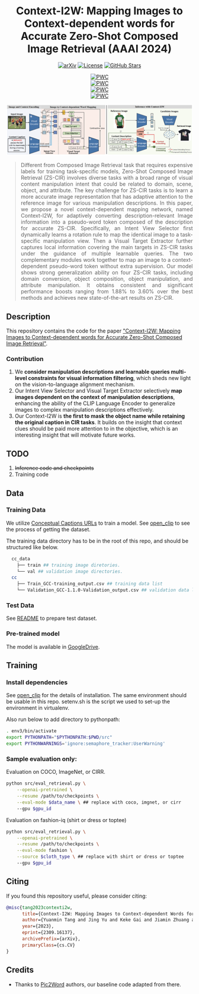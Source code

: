<div align="center">
	
# Context-I2W: Mapping Images to Context-dependent words for Accurate Zero-Shot Composed Image Retrieval (AAAI 2024)
[![arXiv](https://img.shields.io/badge/arXiv-Context-I2W.svg?logo=arXiv)](https://arxiv.org/abs/2309.16137)
[![License](https://img.shields.io/badge/License-MIT-green.svg)]()
[![GitHub Stars](https://img.shields.io/github/stars/Pter61/context-i2w?style=social)](https://github.com/Pter61/context-i2w)

	
[![PWC](https://img.shields.io/endpoint.svg?url=https://paperswithcode.com/badge/context-i2w-mapping-images-to-context/zero-shot-composed-image-retrieval-zs-cir-on-4)](https://paperswithcode.com/sota/zero-shot-composed-image-retrieval-zs-cir-on-4?p=context-i2w-mapping-images-to-context) <br/>
[![PWC](https://img.shields.io/endpoint.svg?url=https://paperswithcode.com/badge/context-i2w-mapping-images-to-context/zero-shot-composed-image-retrieval-zs-cir-on-6)](https://paperswithcode.com/sota/zero-shot-composed-image-retrieval-zs-cir-on-6?p=context-i2w-mapping-images-to-context) <br/>
[![PWC](https://img.shields.io/endpoint.svg?url=https://paperswithcode.com/badge/context-i2w-mapping-images-to-context/zero-shot-composed-image-retrieval-zs-cir-on-2)](https://paperswithcode.com/sota/zero-shot-composed-image-retrieval-zs-cir-on-2?p=context-i2w-mapping-images-to-context) <br/>
[![PWC](https://img.shields.io/endpoint.svg?url=https://paperswithcode.com/badge/context-i2w-mapping-images-to-context/zero-shot-composed-image-retrieval-zs-cir-on-1)](https://paperswithcode.com/sota/zero-shot-composed-image-retrieval-zs-cir-on-1?p=context-i2w-mapping-images-to-context)
</div>

![Context-I2W](context-i2w.jpg)

<div align="justify">

> Different from Composed Image Retrieval task that requires expensive labels for training task-specific models, Zero-Shot Composed Image Retrieval (ZS-CIR) involves diverse tasks with a broad range of visual content manipulation intent that could be related to domain, scene, object, and attribute. The key challenge for ZS-CIR tasks is to learn a more accurate image representation that has adaptive attention to the reference image for various manipulation descriptions. In this paper, we propose a novel context-dependent mapping network, named Context-I2W,  for adaptively converting description-relevant Image information into a pseudo-word token composed of the description for accurate ZS-CIR. Specifically, an Intent View Selector first dynamically learns a rotation rule to map the identical image to a task-specific manipulation view. Then a Visual Target Extractor further captures local information covering the main targets in ZS-CIR tasks under the guidance of multiple learnable queries. The two complementary modules work together to map an image to a context-dependent pseudo-word token without extra supervision. Our model shows strong generalization ability on four ZS-CIR tasks, including domain conversion, object composition, object manipulation, and attribute manipulation. It obtains consistent and significant performance boosts ranging from 1.88% to 3.60% over the best methods and achieves new state-of-the-art results on ZS-CIR.

</div>

## Description
This repository contains the code for the paper ["Context-I2W: Mapping Images to Context-dependent words for Accurate Zero-Shot Composed Image Retrieval"](https://arxiv.org/abs/2309.16137).

### Contribution
1. We **consider manipulation descriptions and learnable queries multi-level constraints for visual information filtering**, which sheds new light on the vision-to-language alignment mechanism.
2.  Our Intent View Selector and Visual Target Extractor selectively **map images dependent on the context of manipulation descriptions**, enhancing the ability of the CLIP Language Encoder to generalize images to complex manipulation descriptions effectively.
3.  Our Context-I2W is **the first to mask the object name while retaining the original caption in CIR tasks**. It builds on the insight that context clues should be paid more attention to in the objective, which is an interesting insight that will motivate future works.
   
## TODO 
1. ~~Inference code and checkpoints~~
2. Training code

## Data

### Training Data
We utilize [Conceptual Captions URLs](https://ai.google.com/research/ConceptualCaptions/download) to train a model. 
See [open_clip](https://github.com/mlfoundations/open_clip) to see the process of getting the dataset. 

The training data directory has to be in the root of this repo, and should be structured like below.
```bash
  cc_data
    ├── train ## training image diretories.
    └── val ## validation image directories.
  cc
    ├── Train_GCC-training_output.csv ## training data list
    └── Validation_GCC-1.1.0-Validation_output.csv ## validation data list
```

### Test Data
See [README](data/README.md) to prepare test dataset.

### Pre-trained model
The model is available in [GoogleDrive](https://drive.google.com/file/d/1yHv9SgY1-2KrAvd2MmFqH40x4P3gLotQ/view?usp=drive_link).

## Training

### Install dependencies
See [open_clip](https://github.com/mlfoundations/open_clip)  for the details of installation. 
The same environment should be usable in this repo.
setenv.sh is the script we used to set-up the environment in virtualenv. 

Also run below to add directory to pythonpath:
```bash
. env3/bin/activate
export PYTHONPATH="$PYTHONPATH:$PWD/src"
export PYTHONWARNINGS='ignore:semaphore_tracker:UserWarning'
```

### Sample evaluation only:

Evaluation on COCO, ImageNet, or CIRR.
```bash
python src/eval_retrieval.py \
    --openai-pretrained \
    --resume /path/to/checkpoints \
    --eval-mode $data_name \ ## replace with coco, imgnet, or cirr
    --gpu $gpu_id
```

Evaluation on fashion-iq (shirt or dress or toptee)
```bash
python src/eval_retrieval.py \
    --openai-pretrained \
    --resume /path/to/checkpoints \
    --eval-mode fashion \
    --source $cloth_type \ ## replace with shirt or dress or toptee
    --gpu $gpu_id
```

## Citing

If you found this repository useful, please consider citing:

```bibtex
@misc{tang2023contexti2w,
      title={Context-I2W: Mapping Images to Context-dependent Words for Accurate Zero-Shot Composed Image Retrieval}, 
      author={Yuanmin Tang and Jing Yu and Keke Gai and Jiamin Zhuang and Gang Xiong and Yue Hu and Qi Wu},
      year={2023},
      eprint={2309.16137},
      archivePrefix={arXiv},
      primaryClass={cs.CV}
}
```

## Credits
- Thanks to [Pic2Word](https://github.com/google-research/composed_image_retrieval) authors, our baseline code adapted from there.
